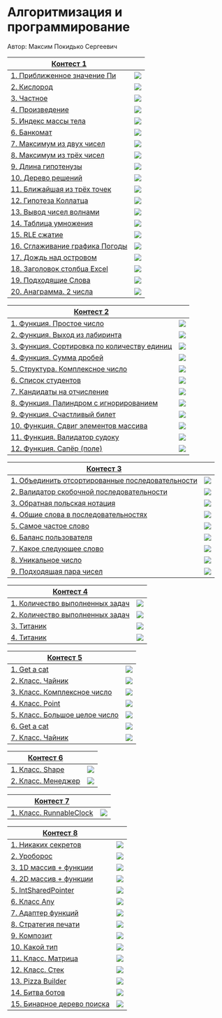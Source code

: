# Алгоритмизация и программирование

Автор: Максим Покидько Сергеевич

|[Контест 1](https://contest.yandex.ru/contest/52142/problems/) |  |
| --- | :-: |
| [1. Приближенное значение Пи](https://github.com/Maxim-2005/CFU_FTI_IVT232-2/blob/main/1%20%D0%9A%D1%83%D1%80%D1%81/Contest_01/1.%D0%9F%D1%80%D0%B8%D0%B1%D0%BB%D0%B8%D0%B6%D0%B5%D0%BD%D0%BD%D0%BE%D0%B5%20%D0%B7%D0%BD%D0%B0%D1%87%D0%B5%D0%BD%D0%B8%D0%B5%20%D0%9F%D0%B8/source.cpp) | ![](https://raw.githubusercontent.com/VladimirChabanov/alg_and_prog_2023_prt/main/img/cpp.png) |
| [2. Кислород](https://github.com/Maxim-2005/CFU_FTI_IVT232-2/blob/main/1%20%D0%9A%D1%83%D1%80%D1%81/Contest_01/2.%D0%9A%D0%B8%D1%81%D0%BB%D0%BE%D1%80%D0%BE%D0%B4/source.go) |  ![](https://raw.githubusercontent.com/VladimirChabanov/alg_and_prog_2023_prt/main/img/go.png) |
| [3. Частное](https://github.com/Maxim-2005/CFU_FTI_IVT232-2/blob/main/1%20%D0%9A%D1%83%D1%80%D1%81/Contest_01/3.%D0%A7%D0%B0%D1%81%D1%82%D0%BD%D0%BE%D0%B5/source.cpp) | ![](https://raw.githubusercontent.com/VladimirChabanov/alg_and_prog_2023_prt/main/img/cpp.png) |
| [4. Произведение](https://github.com/Maxim-2005/CFU_FTI_IVT232-2/blob/main/1%20%D0%9A%D1%83%D1%80%D1%81/Contest_01/4.%D0%9F%D1%80%D0%BE%D0%B8%D0%B7%D0%B2%D0%B5%D0%B4%D0%B5%D0%BD%D0%B8%D0%B5/source.go) | ![](https://raw.githubusercontent.com/VladimirChabanov/alg_and_prog_2023_prt/main/img/go.png) |
| [5. Индекс массы тела](https://github.com/Maxim-2005/CFU_FTI_IVT232-2/blob/main/1%20%D0%9A%D1%83%D1%80%D1%81/Contest_01/5.%D0%98%D0%BD%D0%B4%D0%B5%D0%BA%D1%81%20%D0%BC%D0%B0%D1%81%D1%81%D1%8B%20%D1%82%D0%B5%D0%BB%D0%B0/source.cpp) | ![](https://raw.githubusercontent.com/VladimirChabanov/alg_and_prog_2023_prt/main/img/cpp.png) |
| [6. Банкомат](https://github.com/Maxim-2005/CFU_FTI_IVT232-2/blob/main/1%20%D0%9A%D1%83%D1%80%D1%81/Contest_01/6.%D0%91%D0%B0%D0%BD%D0%BA%D0%BE%D0%BC%D0%B0%D1%82/source.go) | ![](https://raw.githubusercontent.com/VladimirChabanov/alg_and_prog_2023_prt/main/img/go.png) |
| [7. Максимум из двух чисел](https://github.com/Maxim-2005/CFU_FTI_IVT232-2/blob/main/1%20%D0%9A%D1%83%D1%80%D1%81/Contest_01/7.%D0%9C%D0%B0%D0%BA%D1%81%D0%B8%D0%BC%D1%83%D0%BC%20%D0%B8%D0%B7%20%D0%B4%D0%B2%D1%83%D1%85%20%D1%87%D0%B8%D1%81%D0%B5%D0%BB/source.cpp) | ![](https://raw.githubusercontent.com/VladimirChabanov/alg_and_prog_2023_prt/main/img/cpp.png) |
| [8. Максимум из трёх чисел](https://github.com/Maxim-2005/CFU_FTI_IVT232-2/blob/main/1%20%D0%9A%D1%83%D1%80%D1%81/Contest_01/8.%D0%9C%D0%B0%D0%BA%D1%81%D0%B8%D0%BC%D1%83%D0%BC%20%D0%B8%D0%B7%20%D1%82%D1%80%D1%91%D1%85%20%D1%87%D0%B8%D1%81%D0%B5%D0%BB/source.go) | ![](https://raw.githubusercontent.com/VladimirChabanov/alg_and_prog_2023_prt/main/img/go.png) |
| [9. Длина гипотенузы](https://github.com/Maxim-2005/CFU_FTI_IVT232-2/blob/main/1%20%D0%9A%D1%83%D1%80%D1%81/Contest_01/9.%D0%94%D0%BB%D0%B8%D0%BD%D0%B0%20%D0%B3%D0%B8%D0%BF%D0%BE%D1%82%D0%B5%D0%BD%D1%83%D0%B7%D1%8B/source.cpp) | ![](https://raw.githubusercontent.com/VladimirChabanov/alg_and_prog_2023_prt/main/img/cpp.png) |
| [10. Дерево решений](https://github.com/Maxim-2005/CFU_FTI_IVT232-2/blob/main/1%20%D0%9A%D1%83%D1%80%D1%81/Contest_01/10.%D0%94%D0%B5%D1%80%D0%B5%D0%B2%D0%BE%20%D1%80%D0%B5%D1%88%D0%B5%D0%BD%D0%B8%D0%B9/source.go) | ![](https://raw.githubusercontent.com/VladimirChabanov/alg_and_prog_2023_prt/main/img/go.png) |
| [11. Ближайшая из трёх точек](https://github.com/Maxim-2005/CFU_FTI_IVT232-2/blob/main/1%20%D0%9A%D1%83%D1%80%D1%81/Contest_01/11.%D0%91%D0%BB%D0%B8%D0%B6%D0%B0%D0%B9%D1%88%D0%B0%D1%8F%20%D0%B8%D0%B7%20%D1%82%D1%80%D1%91%D1%85%20%D1%82%D0%BE%D1%87%D0%B5%D0%BA/source.cpp) | ![](https://raw.githubusercontent.com/VladimirChabanov/alg_and_prog_2023_prt/main/img/cpp.png) |
| [12. Гипотеза Коллатца](https://github.com/Maxim-2005/CFU_FTI_IVT232-2/blob/main/1%20%D0%9A%D1%83%D1%80%D1%81/Contest_01/12.%D0%93%D0%B8%D0%BF%D0%BE%D1%82%D0%B5%D0%B7%D0%B0%20%D0%9A%D0%BE%D0%BB%D0%BB%D0%B0%D1%82%D1%86%D0%B0/source.go) | ![](https://raw.githubusercontent.com/VladimirChabanov/alg_and_prog_2023_prt/main/img/go.png) |
| [13. Вывод чисел волнами](https://github.com/Maxim-2005/CFU_FTI_IVT232-2/blob/main/1%20%D0%9A%D1%83%D1%80%D1%81/Contest_01/13.%D0%92%D1%8B%D0%B2%D0%BE%D0%B4%20%D1%87%D0%B8%D1%81%D0%B5%D0%BB%20%D0%B2%D0%BE%D0%BB%D0%BD%D0%B0%D0%BC%D0%B8/source.cpp) | ![](https://raw.githubusercontent.com/VladimirChabanov/alg_and_prog_2023_prt/main/img/cpp.png) |
| [14. Таблица умножения](https://github.com/Maxim-2005/CFU_FTI_IVT232-2/blob/main/1%20%D0%9A%D1%83%D1%80%D1%81/Contest_01/14.%D0%A2%D0%B0%D0%B1%D0%BB%D0%B8%D1%86%D0%B0%20%D1%83%D0%BC%D0%BD%D0%BE%D0%B6%D0%B5%D0%BD%D0%B8%D1%8F/source.go) | ![](https://raw.githubusercontent.com/VladimirChabanov/alg_and_prog_2023_prt/main/img/go.png) |
| [15. RLE сжатие](https://github.com/Maxim-2005/CFU_FTI_IVT232-2/blob/main/1%20%D0%9A%D1%83%D1%80%D1%81/Contest_01/15.RLE%20%D1%81%D0%B6%D0%B0%D1%82%D0%B8%D0%B5/source.cpp) | ![](https://raw.githubusercontent.com/VladimirChabanov/alg_and_prog_2023_prt/main/img/cpp.png) |
| [16. Сглаживание графика Погоды](https://github.com/Maxim-2005/CFU_FTI_IVT232-2/blob/main/1%20%D0%9A%D1%83%D1%80%D1%81/Contest_01/16.%D0%A1%D0%B3%D0%BB%D0%B0%D0%B6%D0%B8%D0%B2%D0%B0%D0%BD%D0%B8%D0%B5%20%D0%B3%D1%80%D0%B0%D1%84%D0%B8%D0%BA%D0%B0%20%D0%9F%D0%BE%D0%B3%D0%BE%D0%B4%D1%8B/source.go) | ![](https://raw.githubusercontent.com/VladimirChabanov/alg_and_prog_2023_prt/main/img/go.png) |
| [17. Дождь над островом](https://github.com/Maxim-2005/CFU_FTI_IVT232-2/blob/main/1%20%D0%9A%D1%83%D1%80%D1%81/Contest_01/17.%D0%94%D0%BE%D0%B6%D0%B4%D1%8C%20%D0%BD%D0%B0%D0%B4%20%D0%BE%D1%81%D1%82%D1%80%D0%BE%D0%B2%D0%BE%D0%BC/source.cpp) | ![](https://raw.githubusercontent.com/VladimirChabanov/alg_and_prog_2023_prt/main/img/cpp.png) |
| [18. Заголовок столбца Excel](https://github.com/Maxim-2005/CFU_FTI_IVT232-2/blob/main/1%20%D0%9A%D1%83%D1%80%D1%81/Contest_01/18.%D0%97%D0%B0%D0%B3%D0%BE%D0%BB%D0%BE%D0%B2%D0%BE%D0%BA%20%D1%81%D1%82%D0%BE%D0%BB%D0%B1%D1%86%D0%B0%20Excel/source.cpp) | ![](https://raw.githubusercontent.com/VladimirChabanov/alg_and_prog_2023_prt/main/img/cpp.png) |
| [19. Подходящие Слова](https://github.com/Maxim-2005/CFU_FTI_IVT232-2/blob/main/1%20%D0%9A%D1%83%D1%80%D1%81/Contest_01/19.%D0%9F%D0%BE%D0%B4%D1%85%D0%BE%D0%B4%D1%8F%D1%89%D0%B8%D0%B5%20%D0%A1%D0%BB%D0%BE%D0%B2%D0%B0/source.cpp) | ![](https://raw.githubusercontent.com/VladimirChabanov/alg_and_prog_2023_prt/main/img/cpp.png) |
| [20. Анаграмма. 2 числа](https://github.com/Maxim-2005/CFU_FTI_IVT232-2/blob/main/1%20%D0%9A%D1%83%D1%80%D1%81/Contest_01/20.%D0%90%D0%BD%D0%B0%D0%B3%D1%80%D0%B0%D0%BC%D0%BC%D0%B0.%202%20%D1%87%D0%B8%D1%81%D0%BB%D0%B0/source.cpp) | ![](https://raw.githubusercontent.com/VladimirChabanov/alg_and_prog_2023_prt/main/img/cpp.png) |

|[Контест 2](https://contest.yandex.ru/contest/52676/problems/) |  |
| --- | :-: |
| [1. Функция. Простое число](https://github.com/Maxim-2005/CFU_FTI_IVT232-2/blob/8b1acfd9d56a8c6f59d1e547b9fa17ee6f17c0e0/1%20%D0%9A%D1%83%D1%80%D1%81/Contest_02/1.%20%D0%A4%D1%83%D0%BD%D0%BA%D1%86%D0%B8%D1%8F.%20%D0%9F%D1%80%D0%BE%D1%81%D1%82%D0%BE%D0%B5%20%D1%87%D0%B8%D1%81%D0%BB%D0%BE/source.cpp) | ![](https://raw.githubusercontent.com/VladimirChabanov/alg_and_prog_2023_prt/main/img/cpp.png) |
| [2. Функция. Выход из лабиринта](https://github.com/Maxim-2005/CFU_FTI_IVT232-2/blob/056a3961bada2bfbfce2b888af854a0c08be95a4/1%20%D0%9A%D1%83%D1%80%D1%81/Contest_02/2.%20%D0%A4%D1%83%D0%BD%D0%BA%D1%86%D0%B8%D1%8F.%20%D0%92%D1%8B%D1%85%D0%BE%D0%B4%20%D0%B8%D0%B7%20%D0%BB%D0%B0%D0%B1%D0%B8%D1%80%D0%B8%D0%BD%D1%82%D0%B0/source.cpp) |  ![](https://raw.githubusercontent.com/VladimirChabanov/alg_and_prog_2023_prt/main/img/cpp.png) |
| [3. Функция. Сортировка по количеству единиц](https://github.com/Maxim-2005/CFU_FTI_IVT232-2/blob/056a3961bada2bfbfce2b888af854a0c08be95a4/1%20%D0%9A%D1%83%D1%80%D1%81/Contest_02/3.%20%D0%A4%D1%83%D0%BD%D0%BA%D1%86%D0%B8%D1%8F.%20%D0%A1%D0%BE%D1%80%D1%82%D0%B8%D1%80%D0%BE%D0%B2%D0%BA%D0%B0%20%D0%BF%D0%BE%20%D0%BA%D0%BE%D0%BB%D0%B8%D1%87%D0%B5%D1%81%D1%82%D0%B2%D1%83%20%D0%B5%D0%B4%D0%B8%D0%BD%D0%B8%D1%86/source.cpp) | ![](https://raw.githubusercontent.com/VladimirChabanov/alg_and_prog_2023_prt/main/img/cpp.png) |
| [4. Функция. Сумма дробей](https://github.com/Maxim-2005/CFU_FTI_IVT232-2/blob/056a3961bada2bfbfce2b888af854a0c08be95a4/1%20%D0%9A%D1%83%D1%80%D1%81/Contest_02/4.%20%D0%A4%D1%83%D0%BD%D0%BA%D1%86%D0%B8%D1%8F.%20%D0%A1%D1%83%D0%BC%D0%BC%D0%B0%20%D0%B4%D1%80%D0%BE%D0%B1%D0%B5%D0%B9/source.cpp) | ![](https://raw.githubusercontent.com/VladimirChabanov/alg_and_prog_2023_prt/main/img/cpp.png) |
| [5. Структура. Комплексное число](https://github.com/Maxim-2005/CFU_FTI_IVT232-2/blob/d3bc1072d54f99ba0fba46a7befa75e46de75490/1%20%D0%9A%D1%83%D1%80%D1%81/Contest_02/5.%20%D0%A1%D1%82%D1%80%D1%83%D0%BA%D1%82%D1%83%D1%80%D0%B0.%20%D0%9A%D0%BE%D0%BC%D0%BF%D0%BB%D0%B5%D0%BA%D1%81%D0%BD%D0%BE%D0%B5%20%D1%87%D0%B8%D1%81%D0%BB%D0%BE/source.cpp) | ![](https://raw.githubusercontent.com/VladimirChabanov/alg_and_prog_2023_prt/main/img/cpp.png) |
| [6. Список студентов](https://github.com/Maxim-2005/CFU_FTI_IVT232-2/blob/d3bc1072d54f99ba0fba46a7befa75e46de75490/1%20%D0%9A%D1%83%D1%80%D1%81/Contest_02/6.%20%D0%A1%D0%BF%D0%B8%D1%81%D0%BE%D0%BA%20%D1%81%D1%82%D1%83%D0%B4%D0%B5%D0%BD%D1%82%D0%BE%D0%B2/source.cpp) | ![](https://raw.githubusercontent.com/VladimirChabanov/alg_and_prog_2023_prt/main/img/cpp.png) |
| [7. Кандидаты на отчисление](https://github.com/Maxim-2005/CFU_FTI_IVT232-2/blob/d3bc1072d54f99ba0fba46a7befa75e46de75490/1%20%D0%9A%D1%83%D1%80%D1%81/Contest_02/7.%20%D0%9A%D0%B0%D0%BD%D0%B4%D0%B8%D0%B4%D0%B0%D1%82%D1%8B%20%D0%BD%D0%B0%20%D0%BE%D1%82%D1%87%D0%B8%D1%81%D0%BB%D0%B5%D0%BD%D0%B8%D0%B5/source.cpp) | ![](https://raw.githubusercontent.com/VladimirChabanov/alg_and_prog_2023_prt/main/img/cpp.png) |
| [8. Функция. Палиндром с игнорированием](https://github.com/Maxim-2005/CFU_FTI_IVT232-2/blob/d3bc1072d54f99ba0fba46a7befa75e46de75490/1%20%D0%9A%D1%83%D1%80%D1%81/Contest_02/8.%20%D0%A4%D1%83%D0%BD%D0%BA%D1%86%D0%B8%D1%8F.%20%D0%9F%D0%B0%D0%BB%D0%B8%D0%BD%D0%B4%D1%80%D0%BE%D0%BC%20%D1%81%20%D0%B8%D0%B3%D0%BD%D0%BE%D1%80%D0%B8%D1%80%D0%BE%D0%B2%D0%B0%D0%BD%D0%B8%D0%B5%D0%BC/source.go) | ![](https://raw.githubusercontent.com/VladimirChabanov/alg_and_prog_2023_prt/main/img/go.png) |
| [9. Функция. Счастливый билет](https://github.com/Maxim-2005/CFU_FTI_IVT232-2/blob/d3bc1072d54f99ba0fba46a7befa75e46de75490/1%20%D0%9A%D1%83%D1%80%D1%81/Contest_02/9.%20%D0%A4%D1%83%D0%BD%D0%BA%D1%86%D0%B8%D1%8F.%20%D0%A1%D1%87%D0%B0%D1%81%D1%82%D0%BB%D0%B8%D0%B2%D1%8B%D0%B9%20%D0%B1%D0%B8%D0%BB%D0%B5%D1%82/source.go) | ![](https://raw.githubusercontent.com/VladimirChabanov/alg_and_prog_2023_prt/main/img/go.png) |
| [10. Функция. Сдвиг элементов массива](https://github.com/Maxim-2005/CFU_FTI_IVT232-2/blob/c3329a7aed8e9e5f3c60b397fbc333a6ed0193d0/1%20%D0%9A%D1%83%D1%80%D1%81/Contest_02/10.%20%D0%A4%D1%83%D0%BD%D0%BA%D1%86%D0%B8%D1%8F.%20%D0%A1%D0%B4%D0%B2%D0%B8%D0%B3%20%D1%8D%D0%BB%D0%B5%D0%BC%D0%B5%D0%BD%D1%82%D0%BE%D0%B2%20%D0%BC%D0%B0%D1%81%D1%81%D0%B8%D0%B2%D0%B0/source.go) | ![](https://raw.githubusercontent.com/VladimirChabanov/alg_and_prog_2023_prt/main/img/go.png) |
| [11. Функция. Валидатор судоку](https://github.com/Maxim-2005/CFU_FTI_IVT232-2/blob/449a8570571898b1ab67aee23d819982d882d2d4/1%20%D0%9A%D1%83%D1%80%D1%81/Contest_02/11.%20%D0%A4%D1%83%D0%BD%D0%BA%D1%86%D0%B8%D1%8F.%20%D0%92%D0%B0%D0%BB%D0%B8%D0%B4%D0%B0%D1%82%D0%BE%D1%80%20%D1%81%D1%83%D0%B4%D0%BE%D0%BA%D1%83/Source.go) | ![](https://raw.githubusercontent.com/VladimirChabanov/alg_and_prog_2023_prt/main/img/go.png) |
| [12. Функция. Сапёр (поле)](https://github.com/Maxim-2005/CFU_FTI_IVT232-2/blob/bb869840e7bcb3282f575b207f29db73c4c72c4c/1%20%D0%9A%D1%83%D1%80%D1%81/Contest_02/12.%20%D0%A4%D1%83%D0%BD%D0%BA%D1%86%D0%B8%D1%8F.%20%D0%A1%D0%B0%D0%BF%D1%91%D1%80%20(%D0%BF%D0%BE%D0%BB%D0%B5)/source.go) | ![](https://raw.githubusercontent.com/VladimirChabanov/alg_and_prog_2023_prt/main/img/go.png) |

|[Контест 3](https://contest.yandex.ru/contest/53504/problems/) |  |
| --- | :-: |
| [1. Объединить отсортированные последовательности](https://github.com/Maxim-2005/CFU_FTI_IVT232-2/blob/e3d5427840fa968e34a4a46f26c9c13c7ce7de92/1%20%D0%9A%D1%83%D1%80%D1%81/Contest_03/1.%D0%9E%D0%B1%D1%8A%D0%B5%D0%B4%D0%B8%D0%BD%D0%B8%D1%82%D1%8C%20%D0%BE%D1%82%D1%81%D0%BE%D1%80%D1%82%D0%B8%D1%80%D0%BE%D0%B2%D0%B0%D0%BD%D0%BD%D1%8B%D0%B5%20%D0%BF%D0%BE%D1%81%D0%BB%D0%B5%D0%B4%D0%BE%D0%B2%D0%B0%D1%82%D0%B5%D0%BB%D1%8C%D0%BD%D0%BE%D1%81%D1%82%D0%B8/source.cpp) | ![](https://raw.githubusercontent.com/VladimirChabanov/alg_and_prog_2023_prt/main/img/cpp.png) |
| [2. Валидатор скобочной последовательности](https://github.com/Maxim-2005/CFU_FTI_IVT232-2/blob/e3d5427840fa968e34a4a46f26c9c13c7ce7de92/1%20%D0%9A%D1%83%D1%80%D1%81/Contest_03/2.%D0%92%D0%B0%D0%BB%D0%B8%D0%B4%D0%B0%D1%82%D0%BE%D1%80%20%D1%81%D0%BA%D0%BE%D0%B1%D0%BE%D1%87%D0%BD%D0%BE%D0%B9%20%D0%BF%D0%BE%D1%81%D0%BB%D0%B5%D0%B4%D0%BE%D0%B2%D0%B0%D1%82%D0%B5%D0%BB%D1%8C%D0%BD%D0%BE%D1%81%D1%82%D0%B8/source.cpp) |  ![](https://raw.githubusercontent.com/VladimirChabanov/alg_and_prog_2023_prt/main/img/cpp.png) |
| [3. Обратная польская нотация](https://github.com/Maxim-2005/CFU_FTI_IVT232-2/blob/e3d5427840fa968e34a4a46f26c9c13c7ce7de92/1%20%D0%9A%D1%83%D1%80%D1%81/Contest_03/3.%D0%9E%D0%B1%D1%80%D0%B0%D1%82%D0%BD%D0%B0%D1%8F%20%D0%BF%D0%BE%D0%BB%D1%8C%D1%81%D0%BA%D0%B0%D1%8F%20%D0%BD%D0%BE%D1%82%D0%B0%D1%86%D0%B8%D1%8F/source.cpp) | ![](https://raw.githubusercontent.com/VladimirChabanov/alg_and_prog_2023_prt/main/img/cpp.png) |
| [4. Общие слова в последовательностях](https://github.com/Maxim-2005/CFU_FTI_IVT232-2/blob/e3d5427840fa968e34a4a46f26c9c13c7ce7de92/1%20%D0%9A%D1%83%D1%80%D1%81/Contest_03/4.%20%D0%9E%D0%B1%D1%89%D0%B8%D0%B5%20%D1%81%D0%BB%D0%BE%D0%B2%D0%B0%20%D0%B2%20%D0%BF%D0%BE%D1%81%D0%BB%D0%B5%D0%B4%D0%BE%D0%B2%D0%B0%D1%82%D0%B5%D0%BB%D1%8C%D0%BD%D0%BE%D1%81%D1%82%D1%8F%D1%85/source.cpp) | ![](https://raw.githubusercontent.com/VladimirChabanov/alg_and_prog_2023_prt/main/img/cpp.png) |
| [5. Самое частое слово](https://github.com/Maxim-2005/CFU_FTI_IVT232-2/blob/e3d5427840fa968e34a4a46f26c9c13c7ce7de92/1%20%D0%9A%D1%83%D1%80%D1%81/Contest_03/5.%D0%A1%D0%B0%D0%BC%D0%BE%D0%B5%20%D1%87%D0%B0%D1%81%D1%82%D0%BE%D0%B5%20%D1%81%D0%BB%D0%BE%D0%B2%D0%BE/source.cpp) | ![](https://raw.githubusercontent.com/VladimirChabanov/alg_and_prog_2023_prt/main/img/cpp.png) |
| [6. Баланс пользователя](https://github.com/Maxim-2005/CFU_FTI_IVT232-2/blob/e3d5427840fa968e34a4a46f26c9c13c7ce7de92/1%20%D0%9A%D1%83%D1%80%D1%81/Contest_03/6.%D0%91%D0%B0%D0%BB%D0%B0%D0%BD%D1%81%20%D0%BF%D0%BE%D0%BB%D1%8C%D0%B7%D0%BE%D0%B2%D0%B0%D1%82%D0%B5%D0%BB%D1%8F/source.cpp) | ![](https://raw.githubusercontent.com/VladimirChabanov/alg_and_prog_2023_prt/main/img/cpp.png) |
| [7. Какое следующее слово](https://github.com/Maxim-2005/CFU_FTI_IVT232-2/blob/e3d5427840fa968e34a4a46f26c9c13c7ce7de92/1%20%D0%9A%D1%83%D1%80%D1%81/Contest_03/7.%D0%9A%D0%B0%D0%BA%D0%BE%D0%B5%20%D1%81%D0%BB%D0%B5%D0%B4%D1%83%D1%8E%D1%89%D0%B5%D0%B5%20%D1%81%D0%BB%D0%BE%D0%B2%D0%BE/source.cpp) | ![](https://raw.githubusercontent.com/VladimirChabanov/alg_and_prog_2023_prt/main/img/cpp.png) |
| [8. Уникальное число](https://github.com/Maxim-2005/CFU_FTI_IVT232-2/blob/e3d5427840fa968e34a4a46f26c9c13c7ce7de92/1%20%D0%9A%D1%83%D1%80%D1%81/Contest_03/8.%D0%A3%D0%BD%D0%B8%D0%BA%D0%B0%D0%BB%D1%8C%D0%BD%D0%BE%D0%B5%20%D1%87%D0%B8%D1%81%D0%BB%D0%BE/source.go) | ![](https://raw.githubusercontent.com/VladimirChabanov/alg_and_prog_2023_prt/main/img/go.png) |
| [9. Подходящая пара чисел](https://github.com/Maxim-2005/CFU_FTI_IVT232-2/blob/bdd7bada8a172cdc3b988b78f84351ce2ad32cf0/1%20%D0%9A%D1%83%D1%80%D1%81/Contest_03/9.%20%D0%9F%D0%BE%D0%B4%D1%85%D0%BE%D0%B4%D1%8F%D1%89%D0%B0%D1%8F%20%D0%BF%D0%B0%D1%80%D0%B0%20%D1%87%D0%B8%D1%81%D0%B5%D0%BB/source.go) | ![](https://raw.githubusercontent.com/VladimirChabanov/alg_and_prog_2023_prt/main/img/go.png) |

|[Контест 4](https://contest.yandex.ru/contest/54625/problems/) |  |
| --- | :-: |
| [1. Количество выполненных задач](https://github.com/Maxim-2005/CFU_FTI_IVT232-2/blob/ee646959274e31cae7bac4b74e4acfaf0c4e036e/1%20%D0%9A%D1%83%D1%80%D1%81/Contest_04/1.%20%D0%9A%D0%BE%D0%BB%D0%B8%D1%87%D0%B5%D1%81%D1%82%D0%B2%D0%BE%20%D0%B2%D1%8B%D0%BF%D0%BE%D0%BB%D0%BD%D0%B5%D0%BD%D0%BD%D1%8B%D1%85%20%D0%B7%D0%B0%D0%B4%D0%B0%D1%87/source.go) | ![](https://raw.githubusercontent.com/VladimirChabanov/alg_and_prog_2023_prt/main/img/go.png) |
| [2. Количество выполненных задач](https://github.com/Maxim-2005/CFU_FTI_IVT232-2/blob/ee646959274e31cae7bac4b74e4acfaf0c4e036e/1%20%D0%9A%D1%83%D1%80%D1%81/Contest_04/2.%20%D0%9A%D0%BE%D0%BB%D0%B8%D1%87%D0%B5%D1%81%D1%82%D0%B2%D0%BE%20%D0%B2%D1%8B%D0%BF%D0%BE%D0%BB%D0%BD%D0%B5%D0%BD%D0%BD%D1%8B%D1%85%20%D0%B7%D0%B0%D0%B4%D0%B0%D1%87/source.cpp) |  ![](https://raw.githubusercontent.com/VladimirChabanov/alg_and_prog_2023_prt/main/img/cpp.png) |
| [3. Титаник](https://github.com/Maxim-2005/CFU_FTI_IVT232-2/blob/ee646959274e31cae7bac4b74e4acfaf0c4e036e/1%20%D0%9A%D1%83%D1%80%D1%81/Contest_04/3.%20%D0%A2%D0%B8%D1%82%D0%B0%D0%BD%D0%B8%D0%BA/3.%20%D0%A2%D0%B8%D1%82%D0%B0%D0%BD%D0%B8%D0%BA.cpp) | ![](https://raw.githubusercontent.com/VladimirChabanov/alg_and_prog_2023_prt/main/img/cpp.png) |
| [4. Титаник](https://github.com/Maxim-2005/CFU_FTI_IVT232-2/blob/ee646959274e31cae7bac4b74e4acfaf0c4e036e/1%20%D0%9A%D1%83%D1%80%D1%81/Contest_04/4.%20%D0%A2%D0%B8%D1%82%D0%B0%D0%BD%D0%B8%D0%BA/source.go) | ![](https://raw.githubusercontent.com/VladimirChabanov/alg_and_prog_2023_prt/main/img/go.png) |

|[Контест 5](https://contest.yandex.ru/contest/55465/problems/) |  |
| --- | :-: |
| [1. Get a cat](https://github.com/Maxim-2005/CFU_FTI_IVT232-2/blob/b6dbac46f5b245c97b025298d58736db11305009/1%20%D0%9A%D1%83%D1%80%D1%81/Contest_05/1.%20Get%20a%20cat/source.cpp) | ![](https://raw.githubusercontent.com/VladimirChabanov/alg_and_prog_2023_prt/main/img/cpp.png) |
| [2. Класс. Чайник](https://github.com/Maxim-2005/CFU_FTI_IVT232-2/blob/b6dbac46f5b245c97b025298d58736db11305009/1%20%D0%9A%D1%83%D1%80%D1%81/Contest_05/2.%20%D0%9A%D0%BB%D0%B0%D1%81%D1%81.%20%D0%A7%D0%B0%D0%B9%D0%BD%D0%B8%D0%BA/source.cpp) |  ![](https://raw.githubusercontent.com/VladimirChabanov/alg_and_prog_2023_prt/main/img/cpp.png) |
| [3. Класс. Комплексное число](https://github.com/Maxim-2005/CFU_FTI_IVT232-2/blob/b6dbac46f5b245c97b025298d58736db11305009/1%20%D0%9A%D1%83%D1%80%D1%81/Contest_05/3.%20%D0%9A%D0%BB%D0%B0%D1%81%D1%81.%20%D0%9A%D0%BE%D0%BC%D0%BF%D0%BB%D0%B5%D0%BA%D1%81%D0%BD%D0%BE%D0%B5%20%D1%87%D0%B8%D1%81%D0%BB%D0%BE/3.%20%D0%9A%D0%BB%D0%B0%D1%81%D1%81.%20%D0%9A%D0%BE%D0%BC%D0%BF%D0%BB%D0%B5%D0%BA%D1%81%D0%BD%D0%BE%D0%B5%20%D1%87%D0%B8%D1%81%D0%BB%D0%BE/3.%20%D0%9A%D0%BB%D0%B0%D1%81%D1%81.%20%D0%9A%D0%BE%D0%BC%D0%BF%D0%BB%D0%B5%D0%BA%D1%81%D0%BD%D0%BE%D0%B5%20%D1%87%D0%B8%D1%81%D0%BB%D0%BE.cpp) | ![](https://raw.githubusercontent.com/VladimirChabanov/alg_and_prog_2023_prt/main/img/cpp.png) |
| [4. Класс. Point](https://github.com/Maxim-2005/CFU_FTI_IVT232-2/blob/b6dbac46f5b245c97b025298d58736db11305009/1%20%D0%9A%D1%83%D1%80%D1%81/Contest_05/4.%20%D0%9A%D0%BB%D0%B0%D1%81%D1%81.%20Point/4.%20%D0%9A%D0%BB%D0%B0%D1%81%D1%81.%20Point.cpp) | ![](https://raw.githubusercontent.com/VladimirChabanov/alg_and_prog_2023_prt/main/img/cpp.png) |
| [5. Класс. Большое целое число](https://github.com/Maxim-2005/CFU_FTI_IVT232-2/blob/a56b2147f1b014866f3e702310499face91d1544/1%20%D0%9A%D1%83%D1%80%D1%81/Contest_05/5.%20%D0%9A%D0%BB%D0%B0%D1%81%D1%81.%20%D0%91%D0%BE%D0%BB%D1%8C%D1%88%D0%BE%D0%B5%20%D1%86%D0%B5%D0%BB%D0%BE%D0%B5%20%D1%87%D0%B8%D1%81%D0%BB%D0%BE/source.cpp) | ![](https://raw.githubusercontent.com/VladimirChabanov/alg_and_prog_2023_prt/main/img/cpp.png) |
| [6. Get a cat](https://github.com/Maxim-2005/CFU_FTI_IVT232-2/blob/a56b2147f1b014866f3e702310499face91d1544/1%20%D0%9A%D1%83%D1%80%D1%81/Contest_05/6.%20Get%20a%20cat/source.go) | ![](https://raw.githubusercontent.com/VladimirChabanov/alg_and_prog_2023_prt/main/img/go.png) |
| [7. Класс. Чайник](https://github.com/Maxim-2005/CFU_FTI_IVT232-2/blob/a56b2147f1b014866f3e702310499face91d1544/1%20%D0%9A%D1%83%D1%80%D1%81/Contest_05/7.%20%D0%9A%D0%BB%D0%B0%D1%81%D1%81.%20%D0%A7%D0%B0%D0%B9%D0%BD%D0%B8%D0%BA/source.go) | ![](https://raw.githubusercontent.com/VladimirChabanov/alg_and_prog_2023_prt/main/img/go.png) |

|[Контест 6](https://contest.yandex.ru/contest/55918/problems/) |  |
| --- | :-: |
| [1. Класс. Shape](https://github.com/Maxim-2005/CFU_FTI_IVT232-2/blob/a56b2147f1b014866f3e702310499face91d1544/1%20%D0%9A%D1%83%D1%80%D1%81/Contest_06/1.%20%D0%9A%D0%BB%D0%B0%D1%81%D1%81.%20Shape/source.cpp) | ![](https://raw.githubusercontent.com/VladimirChabanov/alg_and_prog_2023_prt/main/img/cpp.png) |
| [2. Класс. Менеджер](https://github.com/Maxim-2005/CFU_FTI_IVT232-2/blob/a56b2147f1b014866f3e702310499face91d1544/1%20%D0%9A%D1%83%D1%80%D1%81/Contest_06/2.%20%D0%9A%D0%BB%D0%B0%D1%81%D1%81.%20%D0%9C%D0%B5%D0%BD%D0%B5%D0%B4%D0%B6%D0%B5%D1%80/2.%20%D0%9A%D0%BB%D0%B0%D1%81%D1%81.%20%D0%9C%D0%B5%D0%BD%D0%B5%D0%B4%D0%B6%D0%B5%D1%80/2.%20%D0%9A%D0%BB%D0%B0%D1%81%D1%81.%20%D0%9C%D0%B5%D0%BD%D0%B5%D0%B4%D0%B6%D0%B5%D1%80.cpp) |  ![](https://raw.githubusercontent.com/VladimirChabanov/alg_and_prog_2023_prt/main/img/cpp.png) |

|[Контест 7](https://contest.yandex.ru/contest/56824/problems/) |  |
| --- | :-: |
| [1. Класс. RunnableСlock](https://github.com/Maxim-2005/CFU_FTI_IVT232-2/blob/a56b2147f1b014866f3e702310499face91d1544/1%20%D0%9A%D1%83%D1%80%D1%81/Contest_06/1.%20%D0%9A%D0%BB%D0%B0%D1%81%D1%81.%20Shape/source.cpp) | ![](https://raw.githubusercontent.com/VladimirChabanov/alg_and_prog_2023_prt/main/img/cpp.png) |

|[Контест 8](https://contest.yandex.ru/contest/57296/problems/) |  |
| --- | :-: |
| [1. Никаких секретов](https://github.com/Maxim-2005/CFU_FTI_IVT232-2/blob/0382d6e30c31013b91280fdc802472aaa6fe8410/1%20%D0%9A%D1%83%D1%80%D1%81/Contest_08/1.%20%D0%9D%D0%B8%D0%BA%D0%B0%D0%BA%D0%B8%D1%85%20%D1%81%D0%B5%D0%BA%D1%80%D0%B5%D1%82%D0%BE%D0%B2/source.cpp) | ![](https://raw.githubusercontent.com/VladimirChabanov/alg_and_prog_2023_prt/main/img/cpp.png) |
| [2. Уроборос](https://github.com/Maxim-2005/CFU_FTI_IVT232-2/blob/0382d6e30c31013b91280fdc802472aaa6fe8410/1%20%D0%9A%D1%83%D1%80%D1%81/Contest_08/2.%20%D0%A3%D1%80%D0%BE%D0%B1%D0%BE%D1%80%D0%BE%D1%81/source.cpp) |  ![](https://raw.githubusercontent.com/VladimirChabanov/alg_and_prog_2023_prt/main/img/cpp.png) |
| [3. 1D массив + функции](https://github.com/Maxim-2005/CFU_FTI_IVT232-2/blob/0382d6e30c31013b91280fdc802472aaa6fe8410/1%20%D0%9A%D1%83%D1%80%D1%81/Contest_08/3.%201D%20%D0%BC%D0%B0%D1%81%D1%81%D0%B8%D0%B2%20%2B%20%D1%84%D1%83%D0%BD%D0%BA%D1%86%D0%B8%D0%B8/1.%201D%20%D0%BC%D0%B0%D1%81%D1%81%D0%B8%D0%B2%20%2B%20%D1%84%D1%83%D0%BD%D0%BA%D1%86%D0%B8%D0%B8.cpp) | ![](https://raw.githubusercontent.com/VladimirChabanov/alg_and_prog_2023_prt/main/img/cpp.png) |
| [4. 2D массив + функции](https://github.com/Maxim-2005/CFU_FTI_IVT232-2/blob/0382d6e30c31013b91280fdc802472aaa6fe8410/1%20%D0%9A%D1%83%D1%80%D1%81/Contest_08/4.%202D%20%D0%BC%D0%B0%D1%81%D1%81%D0%B8%D0%B2%20%2B%20%D1%84%D1%83%D0%BD%D0%BA%D1%86%D0%B8%D0%B8/2.%202D%20%D0%BC%D0%B0%D1%81%D1%81%D0%B8%D0%B2%20%2B%20%D1%84%D1%83%D0%BD%D0%BA%D1%86%D0%B8%D0%B8.cpp) | ![](https://raw.githubusercontent.com/VladimirChabanov/alg_and_prog_2023_prt/main/img/cpp.png) |
| [5. IntSharedPointer](https://github.com/Maxim-2005/CFU_FTI_IVT232-2/blob/0382d6e30c31013b91280fdc802472aaa6fe8410/1%20%D0%9A%D1%83%D1%80%D1%81/Contest_08/5.%20IntSharedPointer/3.%20IntSharedPointer.cpp) | ![](https://raw.githubusercontent.com/VladimirChabanov/alg_and_prog_2023_prt/main/img/cpp.png) |
| [6. Класс Any](https://github.com/Maxim-2005/CFU_FTI_IVT232-2/blob/0382d6e30c31013b91280fdc802472aaa6fe8410/1%20%D0%9A%D1%83%D1%80%D1%81/Contest_08/6.%20%D0%9A%D0%BB%D0%B0%D1%81%D1%81%20Any/source.cpp) | ![](https://raw.githubusercontent.com/VladimirChabanov/alg_and_prog_2023_prt/main/img/cpp.png) |
| [7. Адаптер функций](https://github.com/Maxim-2005/CFU_FTI_IVT232-2/blob/0382d6e30c31013b91280fdc802472aaa6fe8410/1%20%D0%9A%D1%83%D1%80%D1%81/Contest_08/7.%20%D0%90%D0%B4%D0%B0%D0%BF%D1%82%D0%B5%D1%80%20%D1%84%D1%83%D0%BD%D0%BA%D1%86%D0%B8%D0%B9/4.%20%D0%90%D0%B4%D0%B0%D0%BF%D1%82%D0%B5%D1%80%20%D1%84%D1%83%D0%BD%D0%BA%D1%86%D0%B8%D0%B9.cpp) | ![](https://raw.githubusercontent.com/VladimirChabanov/alg_and_prog_2023_prt/main/img/cpp.png) |
| [8. Стратегия печати](https://github.com/Maxim-2005/CFU_FTI_IVT232-2/blob/0382d6e30c31013b91280fdc802472aaa6fe8410/1%20%D0%9A%D1%83%D1%80%D1%81/Contest_08/8.%20%D0%A1%D1%82%D1%80%D0%B0%D1%82%D0%B5%D0%B3%D0%B8%D1%8F%20%D0%BF%D0%B5%D1%87%D0%B0%D1%82%D0%B8/3.%20%D0%A1%D1%82%D1%80%D0%B0%D1%82%D0%B5%D0%B3%D0%B8%D1%8F%20%D0%BF%D0%B5%D1%87%D0%B0%D1%82%D0%B8.cpp) | ![](https://raw.githubusercontent.com/VladimirChabanov/alg_and_prog_2023_prt/main/img/cpp.png) |
| [9. Композит](https://github.com/Maxim-2005/CFU_FTI_IVT232-2/blob/0382d6e30c31013b91280fdc802472aaa6fe8410/1%20%D0%9A%D1%83%D1%80%D1%81/Contest_08/9.%20%D0%9A%D0%BE%D0%BC%D0%BF%D0%BE%D0%B7%D0%B8%D1%82/source.cpp) | ![](https://raw.githubusercontent.com/VladimirChabanov/alg_and_prog_2023_prt/main/img/cpp.png) |
| [10. Какой тип](https://github.com/Maxim-2005/CFU_FTI_IVT232-2/blob/0382d6e30c31013b91280fdc802472aaa6fe8410/1%20%D0%9A%D1%83%D1%80%D1%81/Contest_08/10.%20%D0%9A%D0%B0%D0%BA%D0%BE%D0%B9%20%D1%82%D0%B8%D0%BF/source) | ![](https://raw.githubusercontent.com/VladimirChabanov/alg_and_prog_2023_prt/main/img/go.png) |
| [11. Класс. Матрица](https://github.com/Maxim-2005/CFU_FTI_IVT232-2/blob/0382d6e30c31013b91280fdc802472aaa6fe8410/1%20%D0%9A%D1%83%D1%80%D1%81/Contest_08/11.%20%D0%9A%D0%BB%D0%B0%D1%81%D1%81.%20%D0%9C%D0%B0%D1%82%D1%80%D0%B8%D1%86%D0%B0/source.go) | ![](https://raw.githubusercontent.com/VladimirChabanov/alg_and_prog_2023_prt/main/img/go.png) |
| [12. Класс. Стек](https://github.com/Maxim-2005/CFU_FTI_IVT232-2/blob/0382d6e30c31013b91280fdc802472aaa6fe8410/1%20%D0%9A%D1%83%D1%80%D1%81/Contest_08/12.%20%D0%9A%D0%BB%D0%B0%D1%81%D1%81.%20%D0%A1%D1%82%D0%B5%D0%BA/source) | ![](https://raw.githubusercontent.com/VladimirChabanov/alg_and_prog_2023_prt/main/img/go.png) |
| [13. Pizza Builder](https://github.com/Maxim-2005/CFU_FTI_IVT232-2/blob/0382d6e30c31013b91280fdc802472aaa6fe8410/1%20%D0%9A%D1%83%D1%80%D1%81/Contest_08/13.%20Pizza%20Builder/source.go) | ![](https://raw.githubusercontent.com/VladimirChabanov/alg_and_prog_2023_prt/main/img/go.png) |
| [14. Битва ботов](https://github.com/Maxim-2005/CFU_FTI_IVT232-2/blob/0382d6e30c31013b91280fdc802472aaa6fe8410/1%20%D0%9A%D1%83%D1%80%D1%81/Contest_08/14.%20%D0%91%D0%B8%D1%82%D0%B2%D0%B0%20%D0%B1%D0%BE%D1%82%D0%BE%D0%B2/source.go) | ![](https://raw.githubusercontent.com/VladimirChabanov/alg_and_prog_2023_prt/main/img/go.png) |
| [15. Бинарное дерево поиска](https://github.com/Maxim-2005/CFU_FTI_IVT232-2/blob/0382d6e30c31013b91280fdc802472aaa6fe8410/1%20%D0%9A%D1%83%D1%80%D1%81/Contest_08/15.%20%D0%91%D0%B8%D0%BD%D0%B0%D1%80%D0%BD%D0%BE%D0%B5%20%D0%B4%D0%B5%D1%80%D0%B5%D0%B2%D0%BE%20%D0%BF%D0%BE%D0%B8%D1%81%D0%BA%D0%B0/source) | ![](https://raw.githubusercontent.com/VladimirChabanov/alg_and_prog_2023_prt/main/img/go.png) 
